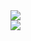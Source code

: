 <a href="https://github.com/Codejune/Codejune">
  <img align="center" src="https://github-readme-stats.vercel.app/api?username=Codejune&show_icons=true&theme=gradient&&count_private=true" />
</a>
<br/>
<a href="https://github.com/Codejune?tab=repositories">
  <img align="center" src="https://github-readme-stats.vercel.app/api/top-langs/?username=Codejune&langs_count=8" />
</a>

<!--
**Codejune/Codejune** is a ✨ _special_ ✨ repository because its `README.md` (this file) appears on your GitHub profile.

Here are some ideas to get you started:

- 🔭 I’m currently working on ...
- 🌱 I’m currently learning ...
- 👯 I’m looking to collaborate on ...
- 🤔 I’m looking for help with ...
- 💬 Ask me about ...
- 📫 How to reach me: ...
- 😄 Pronouns: ...
- ⚡ Fun fact: ...
-->
